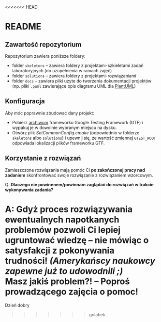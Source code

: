 <<<<<<< HEAD
# README #

## Zawartość repozytorium ##

Repozytorium zawiera poniższe foldery:

  * folder `skeletons` – zawiera foldery z projektami-szkieletami zadań laboratoryjnych (do uzupełnienia w ramach zajęć)  
  * folder `solutions` – zawiera foldery z projektami-rozwiązaniami  
  * folder `docs` – zawiera pliki użyte do tworzenia dokumentacji projektów (np. pliki `.puml` zawierające opis diagramu UML dla [PlantUML](http://www.plantuml.com/))

## Konfiguracja ##

Aby móc poprawnie zbudować dany projekt:
  * Pobierz [archiwum](https://github.com/google/googletest/releases/) frameworku Google Testing Framework (GTF) i 
  wypakuj je w dowolnie wybranym miejscu na dysku.
  * Otwórz plik _SetCommonConfig.cmake_ (odpowiednio w folderze `skeletons` albo `solutions`) i upewnij się, że wartość zmiennej `GTEST_ROOT` odpowiada lokalizacji plików frameworku GTF.

## Korzystanie z rozwiązań ##

Zamieszczone rozwiązania mają pomóc Ci **po zakończonej pracy nad zadaniem** skonfrontować swoje rozwiązanie z rozwiązaniem wzorcowym.

Q: **Dlaczego nie powinenem/powinnam zaglądać do rozwiązań w trakcie wykonywania zadania?**

A: Gdyż proces rozwiązywania ewentualnych napotkanych problemów pozwoli Ci lepiej ugruntować wiedzę – nie mówiąc o satysfakcji z pokonywania trudności!  _(Amerykańscy naukowcy zapewne już to udowodnili ;)_  
Masz jakiś problem?! – Poproś prowadzącego zajęcia o pomoc!
=======
Dzień dobry
>>>>>>> golabek
